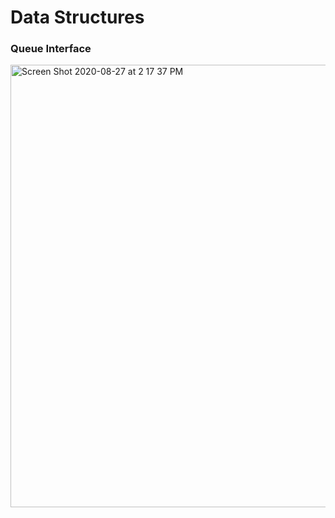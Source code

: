 # Data Structures

### Queue Interface
<img width="708" alt="Screen Shot 2020-08-27 at 2 17 37 PM" src="https://user-images.githubusercontent.com/52833369/91501538-b0e9fc00-e87a-11ea-9ec9-d40ca62becf2.png">
